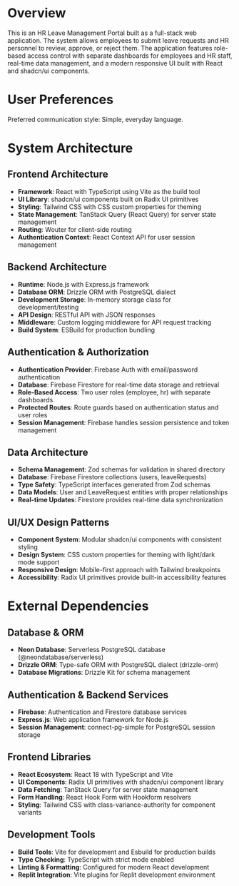 # Overview

This is an HR Leave Management Portal built as a full-stack web application. The system allows employees to submit leave requests and HR personnel to review, approve, or reject them. The application features role-based access control with separate dashboards for employees and HR staff, real-time data management, and a modern responsive UI built with React and shadcn/ui components.

# User Preferences

Preferred communication style: Simple, everyday language.

# System Architecture

## Frontend Architecture
- **Framework**: React with TypeScript using Vite as the build tool
- **UI Library**: shadcn/ui components built on Radix UI primitives
- **Styling**: Tailwind CSS with CSS custom properties for theming
- **State Management**: TanStack Query (React Query) for server state management
- **Routing**: Wouter for client-side routing
- **Authentication Context**: React Context API for user session management

## Backend Architecture
- **Runtime**: Node.js with Express.js framework
- **Database ORM**: Drizzle ORM with PostgreSQL dialect
- **Development Storage**: In-memory storage class for development/testing
- **API Design**: RESTful API with JSON responses
- **Middleware**: Custom logging middleware for API request tracking
- **Build System**: ESBuild for production bundling

## Authentication & Authorization
- **Authentication Provider**: Firebase Auth with email/password authentication
- **Database**: Firebase Firestore for real-time data storage and retrieval
- **Role-Based Access**: Two user roles (employee, hr) with separate dashboards
- **Protected Routes**: Route guards based on authentication status and user roles
- **Session Management**: Firebase handles session persistence and token management

## Data Architecture
- **Schema Management**: Zod schemas for validation in shared directory
- **Database**: Firebase Firestore collections (users, leaveRequests)
- **Type Safety**: TypeScript interfaces generated from Zod schemas
- **Data Models**: User and LeaveRequest entities with proper relationships
- **Real-time Updates**: Firestore provides real-time data synchronization

## UI/UX Design Patterns
- **Component System**: Modular shadcn/ui components with consistent styling
- **Design System**: CSS custom properties for theming with light/dark mode support
- **Responsive Design**: Mobile-first approach with Tailwind breakpoints
- **Accessibility**: Radix UI primitives provide built-in accessibility features

# External Dependencies

## Database & ORM
- **Neon Database**: Serverless PostgreSQL database (@neondatabase/serverless)
- **Drizzle ORM**: Type-safe ORM with PostgreSQL dialect (drizzle-orm)
- **Database Migrations**: Drizzle Kit for schema management

## Authentication & Backend Services
- **Firebase**: Authentication and Firestore database services
- **Express.js**: Web application framework for Node.js
- **Session Management**: connect-pg-simple for PostgreSQL session storage

## Frontend Libraries
- **React Ecosystem**: React 18 with TypeScript and Vite
- **UI Components**: Radix UI primitives with shadcn/ui component library
- **Data Fetching**: TanStack Query for server state management
- **Form Handling**: React Hook Form with Hookform resolvers
- **Styling**: Tailwind CSS with class-variance-authority for component variants

## Development Tools
- **Build Tools**: Vite for development and Esbuild for production builds
- **Type Checking**: TypeScript with strict mode enabled
- **Linting & Formatting**: Configured for modern React development
- **Replit Integration**: Vite plugins for Replit development environment